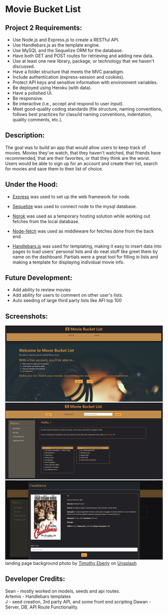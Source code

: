 # Movie Bucket List

## Project 2 Requirements:
- Use Node.js and Express.js to create a RESTful API.
- Use Handlebars.js as the template engine.
- Use MySQL and the Sequelize ORM for the database.
- Have both GET and POST routes for retrieving and adding new data.
- Use at least one new library, package, or technology that we haven't discussed.
- Have a folder structure that meets the MVC paradigm.
- Include authentication (express-session and cookies).
- Protect API keys and sensitive information with environment variables.
- Be deployed using Heroku (with data).
- Have a polished UI.
- Be responsive.
- Be interactive (i.e., accept and respond to user input).
- Meet good-quality coding standards (file structure, naming conventions, follows best practices for class/id naming conventions, indentation, quality comments, etc.).

## Description:
The goal was to build an app that would allow users to keep track of movies. Movies they've watch, that they haven't watched, that friends have recommended, that are their favorites, or that they think are the worst. Users would be able to sign up for an account and create their list, search for movies and save them to their list of choice.

## Under the Hood:
- [Express](https://www.npmjs.com/package/express) was used to set up the web framework for node.

- [Sequelize](https://sequelize.org/) was used to connect node to the mysql database.

- [Ngrok](https://ngrok.com/) was used as a temporary hosting solution while working out fetches from the local database.

- [Node-fetch](https://www.npmjs.com/package/node-fetch) was used as middleware for fetches done from the back end.

- [Handlebars.js](https://handlebarsjs.com/) was used for templating, making it easy to insert data into pages to load users' personal lists and do neat stuff like greet them by name on the dashboard. Partials were a great tool for filling in lists and making a template for displaying individual movie info. 

## Future Development:
- Add ability to review movies
- Add ability for users to comment on other user's lists.
- Auto seeding of large third party lists like AFI top 100

## Screenshots:
![screenshot of landing page](./assets/moviescreenshot1.png)  
![screenshot of dashboard](./assets/moviescreenshot3.png)  
![screenshot of movie modal](./assets/moviescreenshot2.png)
landing page background photo by [Timothy Eberly](https://unsplash.com/@timothyeberly?utm_source=unsplash&utm_medium=referral&utm_content=creditCopyText) on [Unsplash](https://unsplash.com/s/photos/film-reel?utm_source=unsplash&utm_medium=referral&utm_content=creditCopyText)

## Developer Credits:
Sean - mostly worked on models, seeds and api routes.  
Artemis - Handlebars templates  
J - seed creation, 3rd party API, and some front end scripting
Dawan - Server, DB, API Route Functionality.

